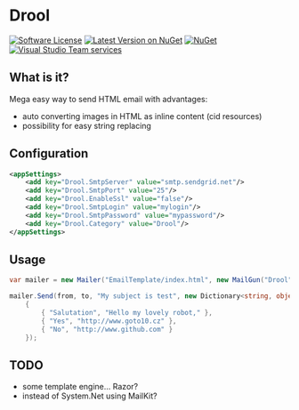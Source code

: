 # Drool

[![Software License](https://img.shields.io/badge/license-MIT-brightgreen.svg?style=flat-square)](LICENSE.md)
[![Latest Version on NuGet](https://img.shields.io/nuget/v/Drool.svg?style=flat-square)](https://www.nuget.org/packages/Drool/)
[![NuGet](https://img.shields.io/nuget/dt/Drool.svg?style=flat-square)](https://www.nuget.org/packages/Drool/)
[![Visual Studio Team services](https://img.shields.io/vso/build/frohikey/c3964e53-4bf3-417a-a96e-661031ef862f/38.svg?style=flat-square)]()

## What is it?

Mega easy way to send HTML email with advantages:
- auto converting images in HTML as inline content (cid resources)
- possibility for easy string replacing

## Configuration

```xml
<appSettings>
    <add key="Drool.SmtpServer" value="smtp.sendgrid.net"/>
    <add key="Drool.SmtpPort" value="25"/>
    <add key="Drool.EnableSsl" value="false"/>
    <add key="Drool.SmtpLogin" value="mylogin"/>
    <add key="Drool.SmtpPassword" value="mypassword"/>
    <add key="Drool.Category" value="Drool"/>
</appSettings>
```

## Usage

```csharp
var mailer = new Mailer("EmailTemplate/index.html", new MailGun("Drool", true, new { level = 42 }));

mailer.Send(from, to, "My subject is test", new Dictionary<string, object>
    {
        { "Salutation", "Hello my lovely robot," },
        { "Yes", "http://www.goto10.cz" },
        { "No", "http://www.github.com" }
    });
```

## TODO

- some template engine... Razor?
- instead of System.Net using MailKit?